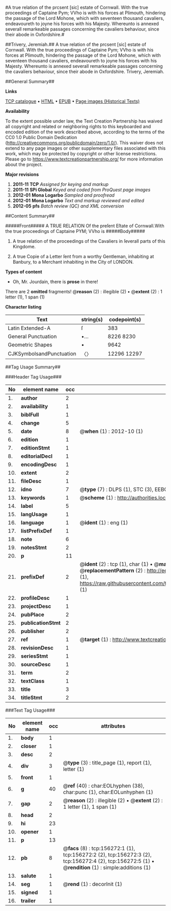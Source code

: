 #A true relation of the prcsent [sic] estate of Cornwall. With the true proceedings of Captaine Pym; VVho is with his forces at Plimouth, hindering the passage of the Lord Mohone, which with seventeen thousand cavaliers, endeavoureth to joyne his forces with his Majesty. Whereunto is annexed severall remarkeable passages concerning the cavaliers behaviour, since their abode in Oxfordshire.#

##Trivery, Jeremiah.##
A true relation of the prcsent [sic] estate of Cornwall. With the true proceedings of Captaine Pym; VVho is with his forces at Plimouth, hindering the passage of the Lord Mohone, which with seventeen thousand cavaliers, endeavoureth to joyne his forces with his Majesty. Whereunto is annexed severall remarkeable passages concerning the cavaliers behaviour, since their abode in Oxfordshire.
Trivery, Jeremiah.

##General Summary##

**Links**

[TCP catalogue](http://www.ota.ox.ac.uk/tcp/)  • 
[HTML](http://tei.it.ox.ac.uk/tcp/Texts-HTML/free/A94/A94867.html)  • 
[EPUB](http://tei.it.ox.ac.uk/tcp/Texts-EPUB/free/A94/A94867.epub) • 
[Page images (Historical Texts)](https://historicaltexts.jisc.ac.uk/eebo-99862199e)

**Availability**

To the extent possible under law, the Text Creation Partnership has waived all copyright and related or neighboring rights to this keyboarded and encoded edition of the work described above, according to the terms of the CC0 1.0 Public Domain Dedication (http://creativecommons.org/publicdomain/zero/1.0/). This waiver does not extend to any page images or other supplementary files associated with this work, which may be protected by copyright or other license restrictions. Please go to https://www.textcreationpartnership.org/ for more information about the project.

**Major revisions**

1. __2011-11__ __TCP__ *Assigned for keying and markup*
1. __2011-11__ __SPi Global__ *Keyed and coded from ProQuest page images*
1. __2012-01__ __Mona Logarbo__ *Sampled and proofread*
1. __2012-01__ __Mona Logarbo__ *Text and markup reviewed and edited*
1. __2012-05__ __pfs__ *Batch review (QC) and XML conversion*

##Content Summary##

#####Front#####
A TRUE RELATION Of the preſent Eſtate of Cornwall.With the true proceedings of Captaine PYM; VVho is
#####Body#####

1. A true relation of the proceedings of the Cavaliers in ſeverall parts of this Kingdome.

1. A true Copie of a Letter ſent from a worthy Gentleman, inhabiting at Banbury, to a Merchant inhabiting in the City of LONDON.

**Types of content**

  * Oh, Mr. Jourdain, there is **prose** in there!

There are 2 **omitted** fragments! 
 @__reason__ (2) : illegible (2)  •  @__extent__ (2) : 1 letter (1), 1 span (1)

**Character listing**


|Text|string(s)|codepoint(s)|
|---|---|---|
|Latin Extended-A|ſ|383|
|General Punctuation|•…|8226 8230|
|Geometric Shapes|▪|9642|
|CJKSymbolsandPunctuation|〈〉|12296 12297|

##Tag Usage Summary##

###Header Tag Usage###

|No|element name|occ|attributes|
|---|---|---|---|
|1.|__author__|2||
|2.|__availability__|1||
|3.|__biblFull__|1||
|4.|__change__|5||
|5.|__date__|8| @__when__ (1) : 2012-10 (1)|
|6.|__edition__|1||
|7.|__editionStmt__|1||
|8.|__editorialDecl__|1||
|9.|__encodingDesc__|1||
|10.|__extent__|2||
|11.|__fileDesc__|1||
|12.|__idno__|7| @__type__ (7) : DLPS (1), STC (3), EEBO-CITATION (1), PROQUEST (1), VID (1)|
|13.|__keywords__|1| @__scheme__ (1) : http://authorities.loc.gov/ (1)|
|14.|__label__|5||
|15.|__langUsage__|1||
|16.|__language__|1| @__ident__ (1) : eng (1)|
|17.|__listPrefixDef__|1||
|18.|__note__|6||
|19.|__notesStmt__|2||
|20.|__p__|11||
|21.|__prefixDef__|2| @__ident__ (2) : tcp (1), char (1)  •  @__matchPattern__ (2) : ([0-9\-]+):([0-9IVX]+) (1), (.+) (1)  •  @__replacementPattern__ (2) : http://eebo.chadwyck.com/downloadtiff?vid=$1&page=$2 (1), https://raw.githubusercontent.com/textcreationpartnership/Texts/master/tcpchars.xml#$1 (1)|
|22.|__profileDesc__|1||
|23.|__projectDesc__|1||
|24.|__pubPlace__|2||
|25.|__publicationStmt__|2||
|26.|__publisher__|2||
|27.|__ref__|1| @__target__ (1) : http://www.textcreationpartnership.org/docs/. (1)|
|28.|__revisionDesc__|1||
|29.|__seriesStmt__|1||
|30.|__sourceDesc__|1||
|31.|__term__|2||
|32.|__textClass__|1||
|33.|__title__|3||
|34.|__titleStmt__|2||


###Text Tag Usage###

|No|element name|occ|attributes|
|---|---|---|---|
|1.|__body__|1||
|2.|__closer__|1||
|3.|__desc__|2||
|4.|__div__|3| @__type__ (3) : title_page (1), report (1), letter (1)|
|5.|__front__|1||
|6.|__g__|40| @__ref__ (40) : char:EOLhyphen (38), char:punc (1), char:EOLunhyphen (1)|
|7.|__gap__|2| @__reason__ (2) : illegible (2)  •  @__extent__ (2) : 1 letter (1), 1 span (1)|
|8.|__head__|2||
|9.|__hi__|23||
|10.|__opener__|1||
|11.|__p__|13||
|12.|__pb__|8| @__facs__ (8) : tcp:156272:1 (1), tcp:156272:2 (2), tcp:156272:3 (2), tcp:156272:4 (2), tcp:156272:5 (1)  •  @__rendition__ (1) : simple:additions (1)|
|13.|__salute__|1||
|14.|__seg__|1| @__rend__ (1) : decorInit (1)|
|15.|__signed__|1||
|16.|__trailer__|1||
